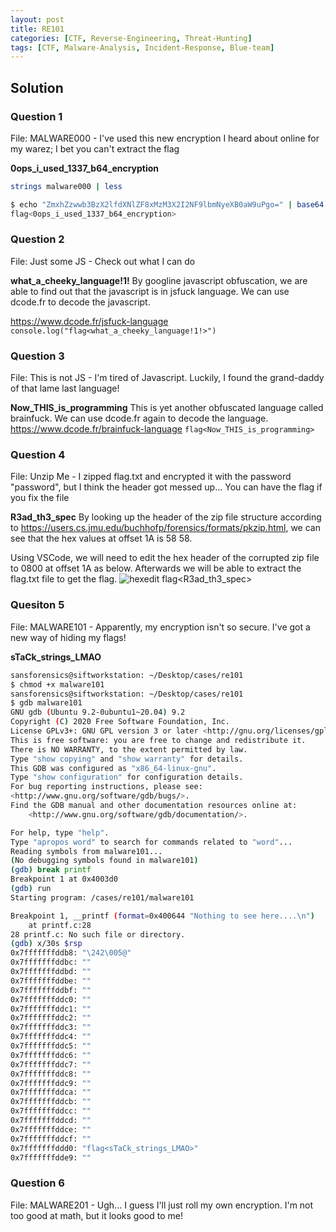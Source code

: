 ```yaml
---
layout: post
title: RE101
categories: [CTF, Reverse-Engineering, Threat-Hunting]
tags: [CTF, Malware-Analysis, Incident-Response, Blue-team]
---
```


## Solution

### Question 1

File: MALWARE000 - I've used this new encryption I heard about online for my warez; I bet you can't extract the flag

**0ops_i_used_1337_b64_encryption**

```bash
strings malware000 | less
```

```bash
$ echo "ZmxhZzwwb3BzX2lfdXNlZF8xMzM3X2I2NF9lbmNyeXB0aW9uPgo=" | base64 -d
flag<0ops_i_used_1337_b64_encryption>
```

### Question 2

File: Just some JS - Check out what I can do

**what_a_cheeky_language!1!**
By googline javascript obfuscation, we are able to find out that the javascript is in jsfuck language. We can use dcode.fr to decode the javascript.

<https://www.dcode.fr/jsfuck-language>
```console.log("flag<what_a_cheeky_language!1!>")```

### Question 3

File: This is not JS - I'm tired of Javascript. Luckily, I found the grand-daddy of that lame last language!

**Now_THIS_is_programming**
This is yet another obfuscated language called brainfuck. We can use dcode.fr again to decode the language.
<https://www.dcode.fr/brainfuck-language>
```flag<Now_THIS_is_programming>```

### Question 4

File: Unzip Me - I zipped flag.txt and encrypted it with the password "password", but I think the header got messed up... You can have the flag if you fix the file

**R3ad_th3_spec**
By looking up the header of the zip file structure according to <https://users.cs.jmu.edu/buchhofp/forensics/formats/pkzip.html>, we can see that the hex values at offset 1A is 58 58.

Using VSCode, we will need to edit the hex header of the corrupted zip file to 0800 at offset 1A as below. Afterwards we will be able to extract the flag.txt file to get the flag.
![hexedit](https://bn1304files.storage.live.com/y4mRJhgDM3AXQEzDW7uzdTljEuRMjwTPRs_RjkvN9Inn26Sr3iGBNYOKSLBnwoi8VuJIFinUJbBskPIMNevGYRzFENVFVmP3wSdSayr-u_xEAxOiwKCqpXvr3gwQASfAK_hyBc-mgXQZXdkp6QGVZ5pRiqOfHwzlvv-dHUcgxxhT6hqHSmuzGlPIuxtJ_Mkg3A9?width=2740&height=962&cropmode=none)
flag<R3ad_th3_spec>

### Quesiton 5

File: MALWARE101 - Apparently, my encryption isn't so secure. I've got a new way of hiding my flags!

**sTaCk_strings_LMAO**

```bash
sansforensics@siftworkstation: ~/Desktop/cases/re101
$ chmod +x malware101
sansforensics@siftworkstation: ~/Desktop/cases/re101
$ gdb malware101
GNU gdb (Ubuntu 9.2-0ubuntu1~20.04) 9.2
Copyright (C) 2020 Free Software Foundation, Inc.
License GPLv3+: GNU GPL version 3 or later <http://gnu.org/licenses/gpl.html>
This is free software: you are free to change and redistribute it.
There is NO WARRANTY, to the extent permitted by law.
Type "show copying" and "show warranty" for details.
This GDB was configured as "x86_64-linux-gnu".
Type "show configuration" for configuration details.
For bug reporting instructions, please see:
<http://www.gnu.org/software/gdb/bugs/>.
Find the GDB manual and other documentation resources online at:
    <http://www.gnu.org/software/gdb/documentation/>.

For help, type "help".
Type "apropos word" to search for commands related to "word"...
Reading symbols from malware101...
(No debugging symbols found in malware101)
(gdb) break printf
Breakpoint 1 at 0x4003d0
(gdb) run
Starting program: /cases/re101/malware101 

Breakpoint 1, __printf (format=0x400644 "Nothing to see here....\n")
    at printf.c:28
28 printf.c: No such file or directory.
(gdb) x/30s $rsp
0x7fffffffddb8: "\242\005@"
0x7fffffffddbc: ""
0x7fffffffddbd: ""
0x7fffffffddbe: ""
0x7fffffffddbf: ""
0x7fffffffddc0: ""
0x7fffffffddc1: ""
0x7fffffffddc2: ""
0x7fffffffddc3: ""
0x7fffffffddc4: ""
0x7fffffffddc5: ""
0x7fffffffddc6: ""
0x7fffffffddc7: ""
0x7fffffffddc8: ""
0x7fffffffddc9: ""
0x7fffffffddca: ""
0x7fffffffddcb: ""
0x7fffffffddcc: ""
0x7fffffffddcd: ""
0x7fffffffddce: ""
0x7fffffffddcf: ""
0x7fffffffddd0: "flag<sTaCk_strings_LMAO>"
0x7fffffffdde9: ""
```

### Question 6

File: MALWARE201 - Ugh... I guess I'll just roll my own encryption. I'm not too good at math, but it looks good to me!
